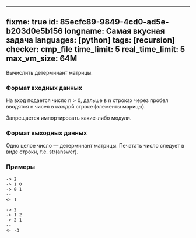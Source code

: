 
---
fixme: true
id: 85ecfc89-9849-4cd0-ad5e-b203d0e5b156
longname: Самая вкусная задача
languages: [python]
tags: [recursion]
checker: cmp_file
time_limit: 5
real_time_limit: 5
max_vm_size: 64M
---


Вычислить детерминант матрицы.

### Формат входных данных

На вход подается число n > 0, дальше в n строках через пробел вводятся n чисел в каждой строке (элементы марицы). 

Запрещается импортировать какие-либо модули.


### Формат выходных данных

Одно целое число — детерминант матрицы. Печатать число следует в виде строки, т.е. str(answer).

### Примеры

```
-> 2
-> 1 0
-> 0 1
--
<- 1
```

```
-> 2
-> 1 2
-> 2 1
--
<- -3
```
